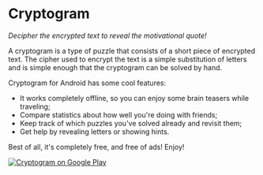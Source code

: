 # Cryptogram

_Decipher the encrypted text to reveal the motivational quote!_

A cryptogram is a type of puzzle that consists of a short piece of encrypted text. The cipher used to encrypt the text is a simple substitution of letters and is simple enough that the cryptogram can be solved by hand.

Cryptogram for Android has some cool features:

* It works completely offline, so you can enjoy some brain teasers while traveling;
* Compare statistics about how well you're doing with friends;
* Keep track of which puzzles you've solved already and revisit them;
* Get help by revealing letters or showing hints.

Best of all, it's completely free, and free of ads! Enjoy!

[![Cryptogram on Google Play](https://play.google.com/intl/en_us/badges/images/badge_new.png)](https://play.google.com/store/apps/details?id=com.pixplicity.cryptogram)
